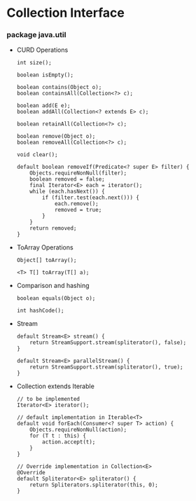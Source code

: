 # Collection Interface

### package java.util

* CURD Operations

    ```
    int size();
    
    boolean isEmpty();
    
    boolean contains(Object o);
    boolean containsAll(Collection<?> c);

    boolean add(E e);
    boolean addAll(Collection<? extends E> c);
    
    boolean retainAll(Collection<?> c);
   
    boolean remove(Object o);
    boolean removeAll(Collection<?> c);
    
    void clear();
    
    default boolean removeIf(Predicate<? super E> filter) {
        Objects.requireNonNull(filter);
        boolean removed = false;
        final Iterator<E> each = iterator();
        while (each.hasNext()) {
            if (filter.test(each.next())) {
                each.remove();
                removed = true;
            }
        }
        return removed;
    }
    ```


* ToArray Operations

    ```
    Object[] toArray();
    
    <T> T[] toArray(T[] a);
    ```


* Comparison and hashing

    ```
    boolean equals(Object o);

    int hashCode();
    ```
    
* Stream
    
    ```
    default Stream<E> stream() {
        return StreamSupport.stream(spliterator(), false);
    }

    default Stream<E> parallelStream() {
        return StreamSupport.stream(spliterator(), true);
    }
    ```
    

* Collection extends Iterable<T> 

    ```
    // to be implemented
    Iterator<E> iterator();

    // default implementation in Iterable<T> 
    default void forEach(Consumer<? super T> action) {
        Objects.requireNonNull(action);
        for (T t : this) {
            action.accept(t);
        }
    }

    // Override implementation in Collection<E>
    @Override
    default Spliterator<E> spliterator() {
        return Spliterators.spliterator(this, 0);
    }
    ```